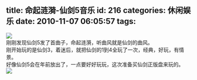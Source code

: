 title: 命起涟漪-仙剑5音乐
id: 216
categories: 休闲娱乐
date: 2010-11-07 06:05:57
tags:
---

![](http://m2.img.libdd.com/farm5/2012/0822/04/F38614F211985A853837379074566A7CE0D83D8D7D8E_500_113.jpg)</img>
</br>刚刚发现仙剑5发了首曲子，命起涟漪，听曲风就是仙剑的曲风。
</br>刚开始玩的是仙剑3，着迷后，就把仙剑的1到4全玩了一次，经典，好玩，有情景。
</br>好像仙剑5会在年前放出了，一点要好好玩玩，这次准备买仙剑正版盘来玩的。
</br>[![](http://m2.img.libdd.com/farm3/174/CA8AA0A8C4DD2BF56EC8AE21C1E10FAE_200_80.PNG)</img>](http://disk.kugou.com/player/0/1/2/0/default/200/F369844BB16C3971/mini.swf)
